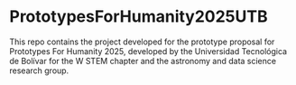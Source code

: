 # PrototypesForHumanity2025UTB
This repo contains the project developed for the prototype proposal for Prototypes For Humanity 2025, developed by the Universidad Tecnológica de Bolívar for the W STEM chapter and the astronomy and data science research group.
